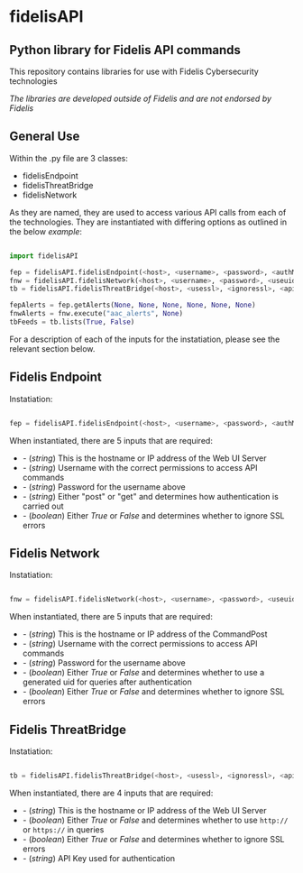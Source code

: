# fidelisAPI
## Python library for Fidelis API commands

This repository contains libraries for use with Fidelis Cybersecurity technologies

*The libraries are developed outside of Fidelis and are not endorsed by Fidelis*

## General Use

Within the .py file are 3 classes:

- fidelisEndpoint
- fidelisThreatBridge
- fidelisNetwork

As they are named, they are used to access various API calls from each of the technologies. They are instantiated with differing options as outlined in the below *example*:

```python

import fidelisAPI

fep = fidelisAPI.fidelisEndpoint(<host>, <username>, <password>, <authMethod>, <ignoressl>)
fnw = fidelisAPI.fidelisNetwork(<host>, <username>, <password>, <useuid>, <ignoressl>)
tb = fidelisAPI.fidelisThreatBridge(<host>, <usessl>, <ignoressl>, <apikey>)

fepAlerts = fep.getAlerts(None, None, None, None, None, None)
fnwAlerts = fnw.execute("aac_alerts", None)
tbFeeds = tb.lists(True, False)

```

For a description of each of the inputs for the instatiation, please see the relevant section below.

## Fidelis Endpoint

Instatiation:
```python

fep = fidelisAPI.fidelisEndpoint(<host>, <username>, <password>, <authMethod>, <ignoressl>)

```

When instantiated, there are 5 inputs that are required:

- <host> - (*string*) This is the hostname or IP address of the Web UI Server
- <username> - (*string*) Username with the correct permissions to access API commands
- <password> - (*string*) Password for the username above
- <authMethod> - (*string*) Either "post" or "get" and determines how authentication is carried out
- <ignoressl> - (*boolean*) Either *True* or *False* and determines whether to ignore SSL errors
  
## Fidelis Network

Instatiation:

```python

fnw = fidelisAPI.fidelisNetwork(<host>, <username>, <password>, <useuid>, <ignoressl>)

```

When instantiated, there are 5 inputs that are required:

- <host> - (*string*) This is the hostname or IP address of the CommandPost
- <username> - (*string*) Username with the correct permissions to access API commands
- <password> - (*string*) Password for the username above
- <useuid> - (*boolean*) Either *True* or *False* and determines whether to use a generated uid for queries after authentication
- <ignoressl> - (*boolean*) Either *True* or *False* and determines whether to ignore SSL errors
  
## Fidelis ThreatBridge

Instatiation:

```python

tb = fidelisAPI.fidelisThreatBridge(<host>, <usessl>, <ignoressl>, <apikey>)`

```

When instantiated, there are 4 inputs that are required:

- <host> - (*string*) This is the hostname or IP address of the Web UI Server
- <usessl> - (*boolean*) Either *True* or *False* and determines whether to use `http://` or `https://` in queries
- <ignoressl> - (*boolean*) Either *True* or *False* and determines whether to ignore SSL errors
- <apikey> - (*string*) API Key used for authentication
